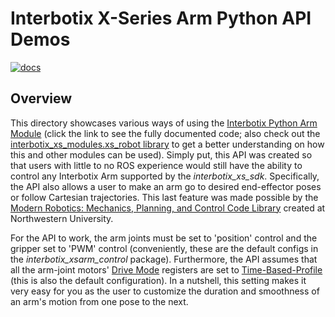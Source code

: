 # Interbotix X-Series Arm Python API Demos

[![docs](https://trossenrobotics.com/docs/docs_button.svg)](https://docs.trossenrobotics.com/interbotix_xsarms_docs/ros2_packages/python_demos.html)

## Overview

This directory showcases various ways of using the [Interbotix Python Arm Module](https://github.com/Interbotix/interbotix_ros_toolboxes/tree/galactic/interbotix_xs_toolbox/interbotix_xs_modules/interbotix_xs_modules/xs_robot/arm.py) (click the link to see the fully documented code; also check out the [interbotix_xs_modules.xs_robot library](https://github.com/Interbotix/interbotix_ros_toolboxes/tree/galactic/interbotix_xs_toolbox/interbotix_xs_modules/interbotix_xs_modules/xs_robot) to get a better understanding on how this and other modules can be used). Simply put, this API was created so that users with little to no ROS experience would still have the ability to control any Interbotix Arm supported by the *interbotix_xs_sdk*. Specifically, the API also allows a user to make an arm go to desired end-effector poses or follow Cartesian trajectories. This last feature was made possible by the [Modern Robotics: Mechanics, Planning, and Control Code Library](https://github.com/NxRLab/ModernRobotics) created at Northwestern University.

For the API to work, the arm joints must be set to 'position' control and the gripper set to 'PWM' control (conveniently, these are the default configs in the *interbotix_xsarm_control* package). Furthermore, the API assumes that all the arm-joint motors' [Drive Mode](http://emanual.robotis.com/docs/en/dxl/x/xm430-w350/#drive-mode) registers are set to [Time-Based-Profile](http://emanual.robotis.com/docs/en/dxl/x/xm430-w350/#profile-velocity112) (this is also the default configuration). In a nutshell, this setting makes it very easy for you as the user to customize the duration and smoothness of an arm's motion from one pose to the next.
